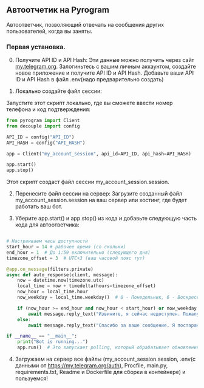## Автоотчетик на Pyrogram

Автоответчик, позволяющий отвечать на сообщения других пользователей, когда вы заняты.

### Первая установка.

0. Получите API ID и API Hash: Эти данные можно получить через сайт [my.telegram.org](https://my.telegram.org/auth). Залогиньтесь с вашим личным аккаунтом, создайте новое приложение и получите API ID и API Hash. Добавьте ваши API ID и API Hash в файл .env(надо предварительно создать)

1. Локально создайте файл сессии:

Запустите этот скрипт локально, где вы сможете ввести номер телефона и код подтверждения:

```python
from pyrogram import Client
from decouple import config

API_ID = config("API_ID")
API_HASH = config("API_HASH")

app = Client("my_account_session", api_id=API_ID, api_hash=API_HASH)

app.start()
app.stop()
```

Этот скрипт создаст файл сессии my_account_session.session.

2. Перенесите файл сессии на сервер: Загрузите созданный файл my_account_session.session на ваш сервер или хостинг, где будет работать ваш бот.

3. Уберите app.start() и app.stop() из кода и добавьте следующую часть кода для автоответчика:

```python

# Настраиваем часы доступности
start_hour = 14 # рабочее время (со скольки)
end_hour = 1  # До 1:59 включительно (следующего дня)
timezone_offset = 3  # UTC+3 (ваш часовой пояс тут)

@app.on_message(filters.private)
async def auto_response(client, message):
    now = datetime.now(timezone.utc)
    local_time = now + timedelta(hours=timezone_offset)
    now_hour = local_time.hour
    now_weekday = local_time.weekday()  # 0 - Понедельник, 6 - Воскресенье

    if (now_hour >= end_hour and now_hour < start_hour) or now_weekday in [5, 6]:  # Проверяем нерабочее время
        await message.reply_text("Извините, я сейчас недоступен. Пожалуйста, свяжитесь со мной с 14:00 до 01:00 по UTC+3 в будние дни.")
    else:
        await message.reply_text("Спасибо за ваше сообщение. Я постараюсь ответить вам как можно скорее!")

if __name__ == "__main__":
    print("Bot is running...")
    app.run()  # Это запускает polling, который обрабатывает обновления в режиме реального времени

```

4. Загружаем на сервер все файлы (my_account_session.session, .env(с данными от https://my.telegram.org/auth), Procfile, main.py, requirements.txt, Readme и Dockerfile для сборки в контейнере) и пользуемся!

